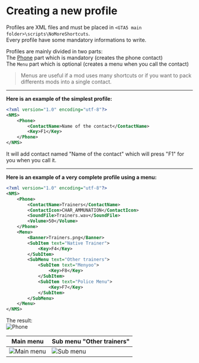 # Creating a new profile
Profiles are XML files and must be placed in ``<GTA5 main folder>\scripts\NoMoreShortcuts``.  
Every profile have some mandatory informations to write.

Profiles are mainly divided in two parts:  
The 
[Phone](https://github.com/Bob74/NoMoreShortcuts/blob/master/doc/phone.md) part which is mandatory (creates the phone contact)  
The ``Menu`` part which is optional (creates a menu when you call the contact)

>Menus are useful if a mod uses many shortcuts or if you want to pack differents mods into a single contact.

---

**Here is an example of the simplest profile:**
```XML
<?xml version="1.0" encoding="utf-8"?>
<NMS>
    <Phone>
        <ContactName>Name of the contact</ContactName>
        <Key>F1</Key>
    </Phone>
</NMS>
```
It will add contact named "Name of the contact" which will press "F1" for you when you call it.

---

**Here is an example of a very complete profile using a menu:**
```XML
<?xml version="1.0" encoding="utf-8"?>
<NMS>
    <Phone>
        <ContactName>Trainers</ContactName>
        <ContactIcon>CHAR_AMMUNATION</ContactIcon>
        <SoundFile>Trainers.wav</SoundFile>
        <Volume>50</Volume>
    </Phone>
    <Menu>
        <Banner>Trainers.png</Banner>
        <SubItem text="Native Trainer">
            <Key>F4</Key>
        </SubItem>
        <SubMenu text="Other trainers">
            <SubItem text="Menyoo">
                <Key>F8</Key>
            </SubItem>
            <SubItem text="Police Menu">
                <Key>F7</Key>
            </SubItem>
        </SubMenu>
    </Menu>
</NMS>
```

The result:  
![Phone](https://i.imgur.com/tFoAypl.png)

Main menu | Sub menu "Other trainers"
------------ | -------------
![Main menu](https://i.imgur.com/veJHHPL.png) | ![Sub menu](https://i.imgur.com/hAZtnP7.png)


